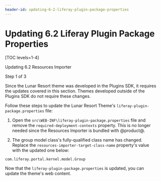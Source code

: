 ```yaml
---
header-id: updating-6-2-liferay-plugin-package-properties
---
```


# Updating 6.2 Liferay Plugin Package Properties

[TOC levels=1-4]

<div class="learn-path-step row">
    <p id="stepTitle">Updating 6.2 Resources Importer</p><p>Step 1 of 3</p>
</div>

Since the Lunar Resort theme was developed in the Plugins SDK, it requires 
the updates covered in this section. Themes developed outside of the Plugins SDK 
do not require these changes. 

Follow these steps to update the Lunar Resort Theme's 
`liferay-plugin-package.properties` file:

1.  Open the `src\WEB-INF\liferay-plugin-package.properties` file and remove the 
    `required-deployment-contexts` property. This is no longer needed since the 
    Resources Importer is bundled with @product@.

2.  The group model class's fully-qualified class name has changed. Replace the 
    `resources-importer-target-class-name` property's value with the updated one 
    below:

```properties
com.liferay.portal.kernel.model.Group
```

Now that the `liferay-plugin-package.properties` is updated, you can update the 
theme's web content. 
